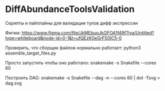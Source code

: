 # DiffAbundanceToolsValidation
Скрипты и пайплайны для валидации тулов дифф экспрессии

Фигма:
https://www.figma.com/file/JkMEbuoJkOFOA1f49f7iya/Untitled?type=whiteboard&node-id=0-1&t=ufQEzK0eGrF50IC5-0

Проверить, что сборщик файлов нормально работает:
python3 assemble_target_files.py

Просто запустить чтобы оно работало:
snakemake -s Snakefile --cores 60

Построить DAG:
snakemake -s Snakefile --dag -n --cores 60 | dot -Tsvg > dag.svg